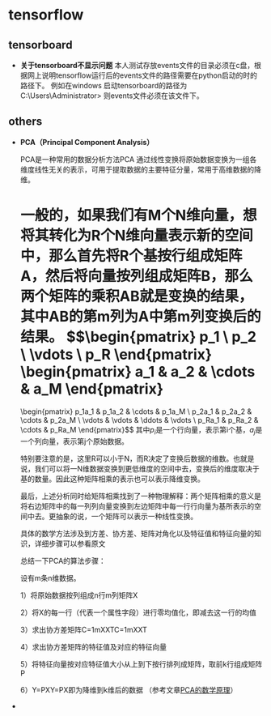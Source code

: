 # tensorflow

## tensorboard

- **关于tensorboard不显示问题**
本人测试存放events文件的目录必须在c盘，根据网上说明tensorflow运行后的events文件的路径需要在python启动的时的路径下。 
例如在windows 启动tensorboard的路径为 C:\Users\Administrator> 
则events文件必须在该文件下。

## others
- **PCA（Principal Component Analysis）**

	PCA是一种常用的数据分析方法PCA 通过线性变换将原始数据变换为一组各维度线性无关的表示，可用于提取数据的主要特征分量，常用于高维数据的降维。

	一般的，如果我们有M个N维向量，想将其转化为R个N维向量表示新的空间中，那么首先将R个基按行组成矩阵A，然后将向量按列组成矩阵B，那么两个矩阵的乘积AB就是变换的结果，其中AB的第m列为A中第m列变换后的结果。
	$$\begin{pmatrix}
	  p_1 \\
	  p_2 \\
	  \vdots \\
	  p_R
	\end{pmatrix}
	\begin{pmatrix}
	  a_1 & a_2 & \cdots & a_M
	\end{pmatrix}
	=
	\begin{pmatrix}
	  p_1a_1 & p_1a_2 & \cdots & p_1a_M \\
	  p_2a_1 & p_2a_2 & \cdots & p_2a_M \\
	  \vdots & \vdots & \ddots & \vdots \\
	  p_Ra_1 & p_Ra_2 & \cdots & p_Ra_M
	\end{pmatrix}$$
	其中$p_i$是一个行向量，表示第i个基，$a_j$是一个列向量，表示第j个原始数据。

	特别要注意的是，这里R可以小于N，而R决定了变换后数据的维数。也就是说，我们可以将一N维数据变换到更低维度的空间中去，变换后的维度取决于基的数量。因此这种矩阵相乘的表示也可以表示降维变换。

	最后，上述分析同时给矩阵相乘找到了一种物理解释：两个矩阵相乘的意义是将右边矩阵中的每一列列向量变换到左边矩阵中每一行行向量为基所表示的空间中去。更抽象的说，一个矩阵可以表示一种线性变换。

	具体的数学方法涉及到方差、协方差、矩阵对角化以及特征值和特征向量的知识，详细步骤可以参看原文

	总结一下PCA的算法步骤：

	设有m条n维数据。

	1）将原始数据按列组成n行m列矩阵X

	2）将X的每一行（代表一个属性字段）进行零均值化，即减去这一行的均值

	3）求出协方差矩阵C=1mXXTC=1mXXT

	4）求出协方差矩阵的特征值及对应的特征向量

	5）将特征向量按对应特征值大小从上到下按行排列成矩阵，取前k行组成矩阵P

	6）Y=PXY=PX即为降维到k维后的数据
（参考文章[PCA的数学原理](http://blog.codinglabs.org/articles/pca-tutorial.html)）

- 